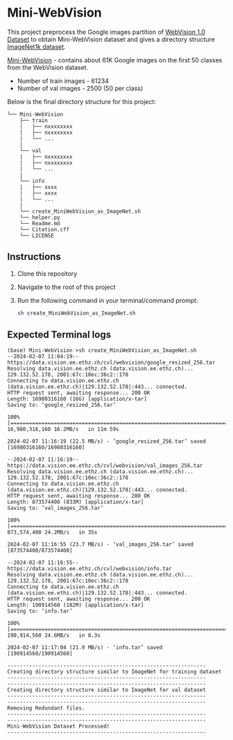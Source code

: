 # Mini-WebVision
This project preprocess the Google images partition of [WebVision 1.0 Dataset](https://data.vision.ee.ethz.ch/cvl/webvision/dataset2017.html) to obtain Mini-WebVision dataset and gives a directory structure [ImageNet1k dataset](https://www.image-net.org/). 

[Mini-WebVision](https://arxiv.org/abs/1911.09781) - contains about 61K Google images on the first 50 classes from the WebVision dataset. 
- Number of train images - 61234
- Number of val images - 2500 (50 per class)



Below is the final directory structure for this project:
```
└── Mini-WebVision
    ├── train
    |   ├── nxxxxxxxx
    |   ├── nxxxxxxxx
    |   └── ...
    |
    └── val
    |   ├── nxxxxxxxx
    |   ├── nxxxxxxxx
    |   └── ...
    |
    └── info
    |   ├── xxxx
    |   ├── xxxx
    |   └── ...
    |
    └── create_MiniWebVision_as_ImageNet.sh
    └── helper.py
    └── Readme.md
    └── Citation.cff
    └── LICENSE
```


## Instructions

1. Clone this repository
2. Navigate to the root of this project
3. Run the following command in your terminal/command prompt: 
 
    ```bash
    sh create_MiniWebVision_as_ImageNet.sh
    ```


## Expected Terminal logs
```
(base) Mini-WebVision >sh create_MiniWebVision_as_ImageNet.sh 
--2024-02-07 11:04:19--  https://data.vision.ee.ethz.ch/cvl/webvision/google_resized_256.tar
Resolving data.vision.ee.ethz.ch (data.vision.ee.ethz.ch)... 129.132.52.178, 2001:67c:10ec:36c2::178
Connecting to data.vision.ee.ethz.ch (data.vision.ee.ethz.ch)|129.132.52.178|:443... connected.
HTTP request sent, awaiting response... 200 OK
Length: 16980316160 (16G) [application/x-tar]
Saving to: ‘google_resized_256.tar’

100%[================================================================================>] 16,980,316,160 16.2MB/s   in 11m 59s

2024-02-07 11:16:19 (22.5 MB/s) - ‘google_resized_256.tar’ saved [16980316160/16980316160]

--2024-02-07 11:16:19--  https://data.vision.ee.ethz.ch/cvl/webvision/val_images_256.tar
Resolving data.vision.ee.ethz.ch (data.vision.ee.ethz.ch)... 129.132.52.178, 2001:67c:10ec:36c2::178
Connecting to data.vision.ee.ethz.ch (data.vision.ee.ethz.ch)|129.132.52.178|:443... connected.
HTTP request sent, awaiting response... 200 OK
Length: 873574400 (833M) [application/x-tar]
Saving to: ‘val_images_256.tar’

100%[===================================================================================>] 873,574,400 24.2MB/s   in 35s    

2024-02-07 11:16:55 (23.7 MB/s) - ‘val_images_256.tar’ saved [873574400/873574400]

--2024-02-07 11:16:55--  https://data.vision.ee.ethz.ch/cvl/webvision/info.tar
Resolving data.vision.ee.ethz.ch (data.vision.ee.ethz.ch)... 129.132.52.178, 2001:67c:10ec:36c2::178
Connecting to data.vision.ee.ethz.ch (data.vision.ee.ethz.ch)|129.132.52.178|:443... connected.
HTTP request sent, awaiting response... 200 OK
Length: 190914560 (182M) [application/x-tar]
Saving to: ‘info.tar’

100%[===================================================================================>] 190,914,560 24.6MB/s   in 8.3s   

2024-02-07 11:17:04 (21.9 MB/s) - ‘info.tar’ saved [190914560/190914560]

----------------------------------------------------------------
Creating directory structure similar to ImageNet for training dataset
----------------------------------------------------------------
----------------------------------------------------------------
Creating directory structure similar to ImageNet for val dataset
----------------------------------------------------------------
----------------------------------------------------------------
Removing Redundant files.
----------------------------------------------------------------
----------------------------------------------------------------
Mini-WebVision Dataset Processed!
----------------------------------------------------------------
```
